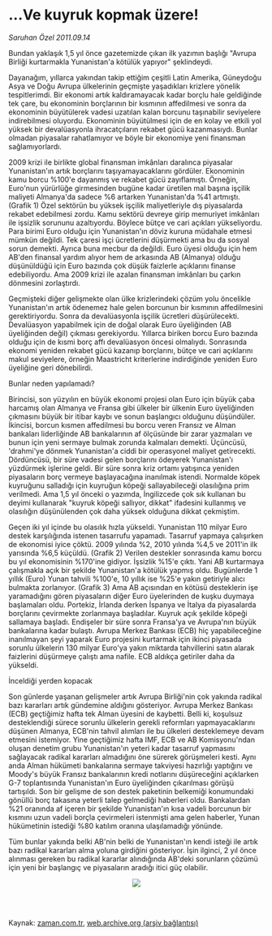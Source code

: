 # ...Ve kuyruk kopmak üzere!

*Saruhan Özel 2011.09.14*

<td class="columnist-detail">
<p>Bundan yaklaşık 1,5 yıl önce gazetemizde çıkan ilk yazımın başlığı "Avrupa Birliği kurtarmakla Yunanistan'a kötülük yapıyor" şeklindeydi.</p>
<p>
<div id="haberMetinDiv">
<p>Dayanağım, yıllarca yakından takip ettiğim çeşitli Latin Amerika, Güneydoğu Asya ve Doğu Avrupa ülkelerinin geçmişte yaşadıkları krizlere yönelik tespitlerimdi. Bir ekonomi artık kaldıramayacak kadar borçlu hale geldiğinde tek çare, bu ekonominin borçlarının bir kısmının affedilmesi ve sonra da ekonominin büyütülerek vadesi uzatılan kalan borcunu taşınabilir seviyelere indirebilmesi oluyordu. Ekonominin büyütülmesi için de en kolay ve etkili yol yüksek bir devalüasyonla ihracatçıların rekabet gücü kazanmasıydı. Bunlar olmadan piyasalar rahatlamıyor ve böyle bir ekonomiye yeni finansman sağlamıyorlardı.
<p> 2009 krizi ile birlikte global finansman imkânları daralınca piyasalar Yunanistan'ın artık borçlarını taşıyamayacaklarını gördüler. Ekonominin kamu borcu %100'e dayanmış ve rekabet gücü zayıflamıştı. Örneğin, Euro'nun yürürlüğe girmesinden bugüne kadar üretilen mal başına işçilik maliyeti Almanya'da sadece %6 artarken Yunanistan'da %41 artmıştı. (Grafik 1) Özel sektörün bu yüksek işçilik maliyetleriyle dış piyasalarda rekabet edebilmesi zordu. Kamu sektörü devreye girip memuriyet imkânları ile işsizlik sorununu azaltıyordu. Böylece bütçe ve cari açıkları yükseliyordu. Para birimi Euro olduğu için Yunanistan'ın döviz kuruna müdahale etmesi mümkün değildi. Tek çaresi işçi ücretlerini düşürmekti ama bu da sosyal sorun demekti. Ayrıca buna mecbur da değildi. Euro üyesi olduğu için hem AB'den finansal yardım alıyor hem de arkasında AB (Almanya) olduğu düşünüldüğü için Euro bazında çok düşük faizlerle açıklarını finanse edebiliyordu. Ama 2009 krizi ile azalan finansman imkânları bu çarkın dönmesini zorlaştırdı.
<p> Geçmişteki diğer gelişmekte olan ülke krizlerindeki çözüm yolu öncelikle Yunanistan'ın artık ödenemez hale gelen borcunun bir kısmının affedilmesini gerektiriyordu. Sonra da devalüasyonla işçilik ücretleri düşürülecekti. Devalüasyon yapabilmek için de doğal olarak Euro üyeliğinden (AB üyeliğinden değil) çıkması gerekiyordu. Yıllarca biriken borcu Euro bazında olduğu için de kısmi borç affı devalüasyon öncesi olmalıydı. Sonrasında ekonomi yeniden rekabet gücü kazanıp borçlarını, bütçe ve cari açıklarını makul seviyelere, örneğin Maastricht kriterlerine indirdiğinde yeniden Euro üyeliğine geri dönebilirdi.
<p>Bunlar neden yapılamadı?
<p>Birincisi, son yüzyılın en büyük ekonomi projesi olan Euro için büyük çaba harcamış olan Almanya ve Fransa gibi ülkeler bir ülkenin Euro üyeliğinden çıkmasını büyük bir itibar kaybı ve sonun başlangıcı olduğunu düşündüler. İkincisi, borcun kısmen affedilmesi bu borcu veren Fransız ve Alman bankaları liderliğinde AB bankalarının af ölçüsünde bir zarar yazmaları ve bunun için yeni sermaye bulmak zorunda kalmaları demekti. Üçüncüsü, 'drahmi'ye dönmek Yunanistan'a ciddi bir operasyonel maliyet getirecekti. Dördüncüsü, bir süre vadesi gelen borçlarını ödeyerek Yunanistan'ı yüzdürmek işlerine geldi. Bir süre sonra kriz ortamı yatışınca yeniden piyasaların borç vermeye başlayacağına inanılmak istendi. Normalde köpek kuyruğunu salladığı için kuyruğun köpeği sallayabileceği olasılığına prim verilmedi. Ama 1,5 yıl önceki o yazımda, İngilizcede çok sık kullanan bu deyimi kullanarak "kuyruk köpeği sallıyor, dikkat" ifadesini kullanmış ve olasılığın düşünülenden çok daha yüksek olduğuna dikkat çekmiştim.
<p> Geçen iki yıl içinde bu olasılık hızla yükseldi. Yunanistan 110 milyar Euro destek karşılığında istenen tasarrufu yapamadı. Tasarruf yapmaya çalışırken de ekonomisi iyice çöktü. 2009 yılında %2, 2010 yılında %4,5 ve 2011'in ilk yarısında %6,5 küçüldü. (Grafik 2) Verilen destekler sonrasında kamu borcu bu yıl ekonomisinin %170'ine gidiyor. İşsizlik %15'e çıktı. Yani AB kurtarmaya çalışmakla açık bir şekilde Yunanistan'a kötülük yapmış oldu. Bugünlerde 1 yıllık (Euro) Yunan tahvili %100'e, 10 yıllık ise %25'e yakın getiriyle alıcı bulmakta zorlanıyor. (Grafik 3) Ama AB açısından en kötüsü desteklerin işe yaramadığını gören piyasaların diğer Euro üyelerinden de kuşku duymaya başlamaları oldu. Portekiz, İrlanda derken İspanya ve İtalya da piyasalarda borçlarını çevirmekte zorlanmaya başladılar. Kuyruk açık şekilde köpeği sallamaya başladı. Endişeler bir süre sonra Fransa'ya ve Avrupa'nın büyük bankalarına kadar bulaştı. Avrupa Merkez Bankası (ECB) hiç yapabileceğine inanılmayan şeyi yaparak Euro projesini kurtarmak için ikinci piyasada sorunlu ülkelerin 130 milyar Euro'ya yakın miktarda tahvillerini satın alarak faizlerini düşürmeye çalıştı ama nafile. ECB aldıkça getiriler daha da yükseldi.
<p>İnceldiği yerden kopacak
<p>Son günlerde yaşanan gelişmeler artık Avrupa Birliği'nin çok yakında radikal bazı kararları artık gündemine aldığını gösteriyor. Avrupa Merkez Bankası (ECB) geçtiğimiz hafta tek Alman üyesini de kaybetti. Belli ki, koşulsuz desteklendiği sürece sorunlu ülkelerin gerekli reformları yapmayacaklarını düşünen Almanya, ECB'nin tahvil alımları ile bu ülkeleri desteklemeye devam etmesini istemiyor. Yine geçtiğimiz hafta IMF, ECB ve AB Komisyonu'ndan oluşan denetim grubu Yunanistan'ın yeteri kadar tasarruf yapmasını sağlayacak radikal kararları almadığını öne sürerek görüşmeleri kesti. Aynı anda Alman hükümeti bankalarına sermaye takviyesi hazırlığı yaptığını ve Moody's büyük Fransız bankalarının kredi notlarını düşüreceğini açıklarken G-7 toplantısında Yunanistan'ın Euro üyeliğinden çıkarılması görüşü tartışıldı. Son bir gelişme de son destek paketinin belkemiği konumundaki gönüllü borç takasına yeterli talep gelmediği haberleri oldu. Bankalardan %21 oranında af içeren bir şekilde Yunanistan'ın kısa vadeli borcunun bir kısmını uzun vadeli borçla çevirmeleri istenmişti ama gelen haberler, Yunan hükümetinin istediği %80 katılım oranına ulaşılamadığı yönünde. 
<p> Tüm bunlar yakında belki AB'nin belki de Yunanistan'ın kendi isteği ile artık bazı radikal kararları alma yoluna girdiğini gösteriyor. İşin ilginci, 2 yıl önce alınması gereken bu radikal kararlar alındığında AB'deki sorunların çözümü için yeni bir başlangıç ve piyasaların aradığı itici güç olabilir.
<p>
<p><p align="center"><img border="0" src="http://web.archive.org/web/20111213104312im_/http://medya.zaman.com.tr/2011/09/14/resim5.jpg"/>
</p></p></p></p></p></p></p></p></p></p></p></p></div>
</p>


<p><br>
		 </br></p></td>

Kaynak: [zaman.com.tr](http://zaman.com.tr/yazar.do?yazino=1179469), [web.archive.org (arşiv bağlantısı)](http://web.archive.org/web/20111213104312/http://zaman.com.tr/yazar.do?yazino=1179469)
